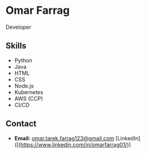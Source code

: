 # Omar Farrag

Developer

## Skills

- Python
- Java
- HTML
- CSS
- Node.js
- Kubernetes
- AWS (CCP)
- CI/CD

## Contact

- **Email:** omar.tarek.farrag123@gmail.com
[LinkedIn]([(https://www.linkedin.com/in/omarfarrag01/)]
  
